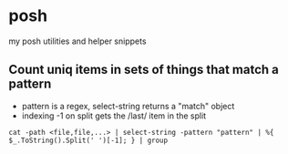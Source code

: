 posh
====

my posh utilities and helper snippets

## Count uniq items in sets of things that match a pattern
* pattern is a regex, select-string returns a "match" object
* indexing -1 on split gets the /last/ item in the split

`cat -path <file,file,...> | select-string -pattern "pattern" | %{ $_.ToString().Split(' ')[-1]; } | group`
